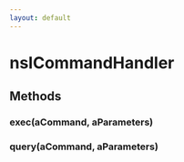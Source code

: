 ```yaml
---
layout: default
---
```


# nsICommandHandler #

## Methods ##

### exec(aCommand, aParameters) ###

### query(aCommand, aParameters) ###
